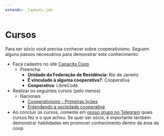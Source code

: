 ```yaml
---
extends: _layouts.job
---
```


# Cursos

Para ser sócio você precisa conhecer sobre cooperativismo. Seguem alguns passos necessários para demonstrar este conhecimento:

* Faça cadastro no site [Capacita Coop](https://www.capacita.coop.br)
  * Preencha:
    * **Unidade da Federação de Residência**: Rio de Janeiro
    * **É vinculado à alguma cooperativa?**: Cooperativa
    * **Cooperativa**: LibreCode
* Realizar os seguintes cursos (pelo menos)
  * Nacionais
    * [Cooperativismo - Primeiras lições](https://capacita.coop.br/cursos-studion/cooperativismo-primeiras-licoes)
    * [Entendendo a sociedade cooperativa](https://capacita.coop.br/cursos-studion/entendendo-a-sociedade-cooperativa-2)
* Ao concluir os cursos, comente em [nosso grupo no Telegram](https://t.me/LibreCodeCoop) quais cursos fez e o que achou. Se quer ser sócio, é importante também demonstrar habilidades em promover conhecimento dentro da área da coop.
